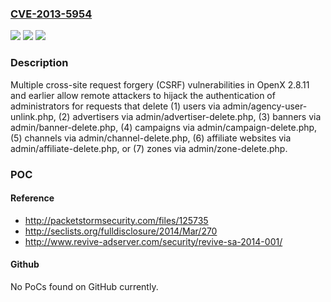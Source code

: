 ### [CVE-2013-5954](https://cve.mitre.org/cgi-bin/cvename.cgi?name=CVE-2013-5954)
![](https://img.shields.io/static/v1?label=Product&message=n%2Fa&color=blue)
![](https://img.shields.io/static/v1?label=Version&message=n%2Fa&color=blue)
![](https://img.shields.io/static/v1?label=Vulnerability&message=n%2Fa&color=brighgreen)

### Description

Multiple cross-site request forgery (CSRF) vulnerabilities in OpenX 2.8.11 and earlier allow remote attackers to hijack the authentication of administrators for requests that delete (1) users via admin/agency-user-unlink.php, (2) advertisers via admin/advertiser-delete.php, (3) banners via admin/banner-delete.php, (4) campaigns via admin/campaign-delete.php, (5) channels via admin/channel-delete.php, (6) affiliate websites via admin/affiliate-delete.php, or (7) zones via admin/zone-delete.php.

### POC

#### Reference
- http://packetstormsecurity.com/files/125735
- http://seclists.org/fulldisclosure/2014/Mar/270
- http://www.revive-adserver.com/security/revive-sa-2014-001/

#### Github
No PoCs found on GitHub currently.


